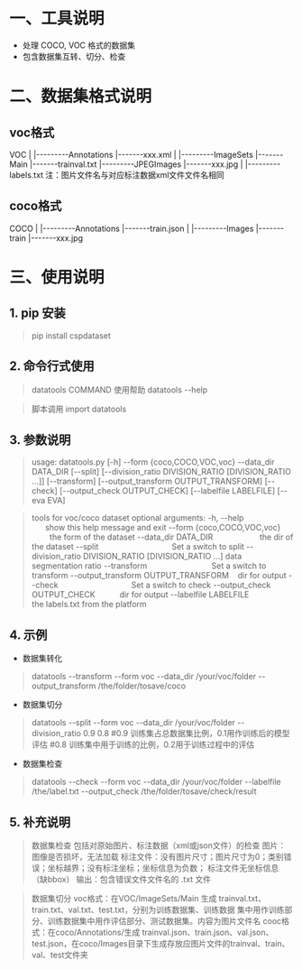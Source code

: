 # 一、工具说明
- 处理 COCO, VOC 格式的数据集
- 包含数据集互转、切分、检查



# 二、数据集格式说明
## voc格式
VOC
|
|---------Annotations
                   |-------xxx.xml
|
|---------ImageSets
                    |-------Main
                                 |-------trainval.txt
|---------JPEGImages
                     |-------xxx.jpg
|
|---------labels.txt
注：图片文件名与对应标注数据xml文件文件名相同
​

## coco格式
COCO
|
|---------Annotations
                     |-------train.json
|
|---------Images
                     |-------train
                                   |-------xxx.jpg
​

# 三、使用说明
## 1. pip 安装
> pip install cspdataset

## 2. 命令行式使用
> datatools COMMAND
> 使用帮助
> datatools --help

> 脚本调用
> import datatools

## 3. 参数说明
> usage: datatools.py [-h] 
>                                --form {coco,COCO,VOC,voc}
>                                --data_dir DATA_DIR
                               [--split]
                               [--division_ratio DIVISION_RATIO [DIVISION_RATIO ...]]
                               [--transform]
                               [--output_transform OUTPUT_TRANSFORM]
                               [--check]
                               [--output_check OUTPUT_CHECK]
                               [--labelfile LABELFILE] [--eva EVA]



> tools for voc/coco dataset
optional arguments:
-h, --help                                           show this help message and exit
--form {coco,COCO,VOC,voc}             the form of the dataset
--data_dir DATA_DIR                           the dir of the dataset
--split                                                  Set a switch to split
--division_ratio DIVISION_RATIO [DIVISION_RATIO ...] data segmentation ratio
--transform                                          Set a switch to transform
--output_transform OUTPUT_TRANSFORM    dir for output
--check                                                 Set a switch to check
--output_check OUTPUT_CHECK           dir for output
--labelfile LABELFILE                              the labels.txt from the platform

## 4. 示例

- 数据集转化
> datatools --transform --form voc --data_dir /your/voc/folder --output_transform /the/folder/tosave/coco

- 数据集切分
> datatools --split --form voc --data_dir /your/voc/folder --division_ratio 0.9 0.8
> #0.9 训练集占总数据集比例，0.1用作训练后的模型评估
> #0.8 训练集中用于训练的比例，0.2用于训练过程中的评估

- 数据集检查
> datatools --check --form voc --data_dir /your/voc/folder --labelfile /the/label.txt --output_check /the/folder/tosave/check/result

## 5. 补充说明
> 数据集检查
> 包括对原始图片、标注数据（xml或json文件）的检查
> 图片：图像是否损坏，无法加载
> 标注文件：没有图片尺寸；图片尺寸为0；类别错误；坐标越界；没有标注坐标；坐标信息为负数；
>                  标注文件无坐标信息（缺bbox）
> 输出：包含错误文件文件名的 .txt 文件

> 数据集切分
> voc格式：在VOC/ImageSets/Main 生成 trainval.txt、train.txt、val.txt、test.txt，分别为训练数据集、训练数据                      集中用作训练部分、训练数据集中用作评估部分、测试数据集。内容为图片文件名
> cooc格式：在coco/Annotations/生成 trainval.json、train.json、val.json、test.json，在coco/Images目录下生成存放应图片文件的trainval、train、val、test文件夹

